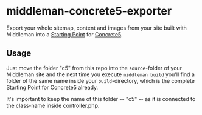 # middleman-concrete5-exporter

Export your whole sitemap, content and images from your site built with Middleman into a [Starting Point](http://andrewembler.com/posts/concrete5-5.5-content-import-format-sample-content-and-starting/) for [Concrete5](http://www.concrete5.org/).


## Usage

Just move the folder "c5" from this repo into the `source`-folder of
your Middleman site and the next time you execute `middleman build`
you'll find a folder of the same name inside your `build`-directory,
which is the complete Starting Point for Concrete5 already.

It's important to keep the name of this folder -- "c5" -- as it is
connected to the class-name inside controller.php.
